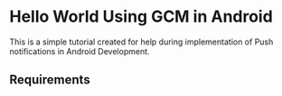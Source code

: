 Hello World Using GCM in Android
==================================
This is a simple tutorial created for help during implementation of Push notifications in Android Development.

Requirements
--------------


